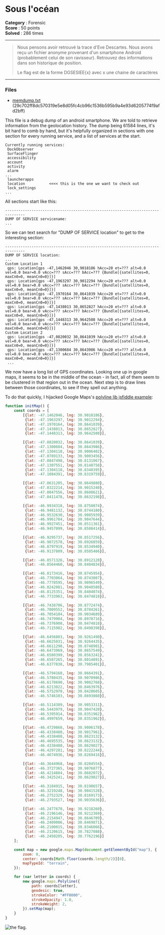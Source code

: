 Sous l'océan
============

**Category** : Forensic  
**Score** : 50 points  
**Solved** : 286 times  

---

>Nous pensons avoir retrouvé la trace d'Eve Descartes. Nous avons reçu un fichier anonyme provenant d'un smartphone Android (probablement celui de son ravisseur). Retrouvez des informations dans son historique de position.
>
>Le flag est de la forme DGSESIEE{x} avec x une chaine de caractères

---

### Files

* [memdump.txt](memdump.txt) (29c702ff8dc570319e5e8d05fc4cb96c1536b595b9a4e93d6205774f9afd2bff)

This file is a debug dump of an android smartphone. We are told to retrieve information from the geolocation history. 
The dump being 61584 lines, it's bit hard to comb by hand, but it's helpfully organized in sections with one section for every running service, and a list of services at the start.

```
Currently running services:
 DockObserver
 SurfaceFlinger
 accessibility
 account
 activity
 alarm
...
 launcherapps
 location           <<<< this is the one we want to check out
 lock_settings
...
```

All sections start like this:

```
-------------------------------------------------------------------------------
DUMP OF SERVICE servicename:
...
```

So we can text search for "DUMP OF SERVICE location" to get to the interesting section: 

```
-------------------------------------------------------------------------------
DUMP OF SERVICE location:
...
Custom Location 1
 gps: Location[gps -47,1462046 30,9018186 hAcc=20 et=??? alt=0.0 vel=0.0 bear=0.0 vAcc=??? sAcc=??? bAcc=??? {Bundle[{satellites=0, maxCn0=0, meanCn0=0}]}]
 gps: Location[gps -47,1963297 30,9012294 hAcc=20 et=??? alt=0.0 vel=0.0 bear=0.0 vAcc=??? sAcc=??? bAcc=??? {Bundle[{satellites=0, maxCn0=0, meanCn0=0}]}]
 gps: Location[gps -47,1970164 30,8641039 hAcc=20 et=??? alt=0.0 vel=0.0 bear=0.0 vAcc=??? sAcc=??? bAcc=??? {Bundle[{satellites=0, maxCn0=0, meanCn0=0}]}]
 gps: Location[gps -47,1438013 30,8652827 hAcc=20 et=??? alt=0.0 vel=0.0 bear=0.0 vAcc=??? sAcc=??? bAcc=??? {Bundle[{satellites=0, maxCn0=0, meanCn0=0}]}]
 gps: Location[gps -47,1448313 30,9642508 hAcc=20 et=??? alt=0.0 vel=0.0 bear=0.0 vAcc=??? sAcc=??? bAcc=??? {Bundle[{satellites=0, maxCn0=0, meanCn0=0}]}]
Custom Location 2
 gps: Location[gps -47,0820032 30,8641039 hAcc=20 et=??? alt=0.0 vel=0.0 bear=0.0 vAcc=??? sAcc=??? bAcc=??? {Bundle[{satellites=0, maxCn0=0, meanCn0=0}]}]
 gps: Location[gps -47,1300684 30,8643986 hAcc=20 et=??? alt=0.0 vel=0.0 bear=0.0 vAcc=??? sAcc=??? bAcc=??? {Bundle[{satellites=0, maxCn0=0, meanCn0=0}]}]
 ...
```

We now have a long list of GPS coordinates. Looking one up in google maps, it seems to be in the middle of the ocean - in fact, all of them seem to be clustered in that region out in the ocean.
Next step is to draw lines between those coordinates, to see if they spell out anything.

To do that quickly, I hijacked Google Maps's [polyline lib jsfiddle example](https://developers.google.com/maps/documentation/javascript/examples/polyline-simple):

```js
function initMap() {
    const coords = [
        [{lat: -47.1462046, lng: 30.9018186},
         {lat: -47.1963297, lng: 30.9012294},
         {lat: -47.1970164, lng: 30.8641039},
         {lat: -47.1438013, lng: 30.8652827},
         {lat: -47.1448313, lng: 30.9642508}],

        [{lat: -47.0820032, lng: 30.8641039},
         {lat: -47.1300684, lng: 30.8643986},
         {lat: -47.1304118, lng: 30.9006402},
         {lat: -47.0789133, lng: 30.9003456},
         {lat: -47.0847498, lng: 30.8131067},
         {lat: -47.1307551, lng: 30.8148758},
         {lat: -47.1304118, lng: 30.8340395},
         {lat: -47.1084391, lng: 30.8319759}],

        [{lat: -47.0631205, lng: 30.8649880},
         {lat: -47.0322214, lng: 30.9015240},
         {lat: -47.0047556, lng: 30.8608621},
         {lat: -47.0411478, lng: 30.8632198}],

        [{lat: -46.9934318, lng: 30.8750074},
         {lat: -46.9481132, lng: 30.8744180},
         {lat: -46.9532630, lng: 30.9085939},
         {lat: -46.9961784, lng: 30.9047644},
         {lat: -46.9927451, lng: 30.8511361},
         {lat: -46.9457099, lng: 30.8508414}],

        [{lat: -46.9295737, lng: 30.8517256},
         {lat: -46.9072578, lng: 30.8926859},
         {lat: -46.8797919, lng: 30.8534940},
         {lat: -46.9137809, lng: 30.8505466}],

        [{lat: -46.8571326, lng: 30.8912128},
         {lat: -46.8564460, lng: 30.8484834}],

        [{lat: -46.8173416, lng: 30.8745954},
         {lat: -46.7703064, lng: 30.8743007},
         {lat: -46.7778595, lng: 30.9096549},
         {lat: -46.8242081, lng: 30.9040580},
         {lat: -46.8125351, lng: 30.8404074},
         {lat: -46.7733963, lng: 30.8474818}],

        [{lat: -46.7438706, lng: 30.8772474},
         {lat: -46.7009552, lng: 30.8784261},
         {lat: -46.7054184, lng: 30.9034689},
         {lat: -46.7479904, lng: 30.8978716},
         {lat: -46.7376908, lng: 30.8474818},
         {lat: -46.7115982, lng: 30.8498398}],

        [{lat: -46.6456803, lng: 30.9261490},
         {lat: -46.6625031, lng: 30.9264435},
         {lat: -46.6611298, lng: 30.8748901},
         {lat: -46.6473969, lng: 30.8657549},
         {lat: -46.6580399, lng: 30.8563241},
         {lat: -46.6587265, lng: 30.8014891},
         {lat: -46.6377838, lng: 30.7985401}],

        [{lat: -46.5794168, lng: 30.8664391},
         {lat: -46.5780435, lng: 30.9070986},
         {lat: -46.6178690, lng: 30.9082768},
         {lat: -46.6213022, lng: 30.8463976},
         {lat: -46.5752970, lng: 30.8428605},
         {lat: -46.5746103, lng: 30.8693860}],

        [{lat: -46.5114389, lng: 30.9053311},
         {lat: -46.5443979, lng: 30.9047420},
         {lat: -46.5395914, lng: 30.8351962},
         {lat: -46.4997659, lng: 30.8351962}],

        [{lat: -46.4729868, lng: 30.9006178},
         {lat: -46.4338480, lng: 30.9017961},
         {lat: -46.4338480, lng: 30.8623132},
         {lat: -46.4695535, lng: 30.8623132},
         {lat: -46.4338480, lng: 30.8629027},
         {lat: -46.4297281, lng: 30.8222244},
         {lat: -46.4674936, lng: 30.8269416}],

        [{lat: -46.3644968, lng: 30.8204554},
         {lat: -46.3727365, lng: 30.9076877},
         {lat: -46.4214884, lng: 30.8682072},
         {lat: -46.3425241, lng: 30.8629027}],

        [{lat: -46.3184915, lng: 30.8198657},
         {lat: -46.3219248, lng: 30.9041528},
         {lat: -46.2752329, lng: 30.8169173},
         {lat: -46.2793527, lng: 30.9035636}],

        [{lat: -46.2477670, lng: 30.9218260},
         {lat: -46.2196146, lng: 30.9212369},
         {lat: -46.2154947, lng: 30.8646709},
         {lat: -46.2409006, lng: 30.8469871},
         {lat: -46.2100015, lng: 30.8346066},
         {lat: -46.2120615, lng: 30.7827088},
         {lat: -46.2450205, lng: 30.7762196}]
    ];

    const map = new google.maps.Map(document.getElementById("map"), {
        zoom: 8,
        center: coords[Math.floor(coords.length/2)][0],
        mapTypeId: "terrain",
    });

    for (var letter in coords) {
        new google.maps.Polyline({
            path: coords[letter],
            geodesic: true,
            strokeColor: "#FF0000",
            strokeOpacity: 1.0,
            strokeWeight: 2,
        }).setMap(map);
    }
}
```

![the flag.](ocean.png)
